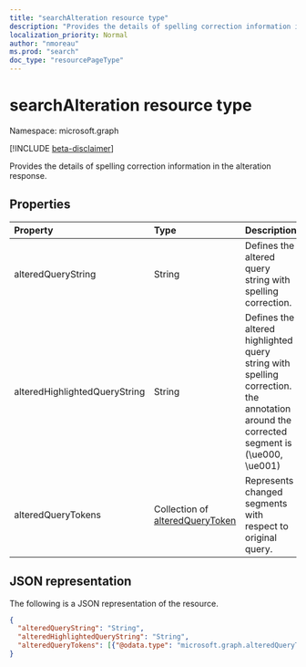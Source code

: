 ```yaml
---
title: "searchAlteration resource type"
description: "Provides the details of spelling correction information in the alteration response."
localization_priority: Normal
author: "nmoreau"
ms.prod: "search"
doc_type: "resourcePageType"
---
```


# searchAlteration resource type

Namespace: microsoft.graph

[!INCLUDE [beta-disclaimer](../../includes/beta-disclaimer.md)]

Provides the details of spelling correction information in the alteration response.

## Properties

| Property     | Type        | Description |
|:-------------|:------------|:------------|
|alteredQueryString|String| Defines the altered query string with spelling correction.|
|alteredHighlightedQueryString|String| Defines the altered highlighted query string with spelling correction. the annotation around the corrected segment is (\ue000, \ue001)|
|alteredQueryTokens|Collection of [alteredQueryToken](alteredquerytoken.md)| Represents changed segments with respect to original query.|

## JSON representation

The following is a JSON representation of the resource.

<!-- {
  "blockType": "resource",
  "optionalProperties": [

  ],
  "@odata.type": "microsoft.graph.searchAlteration",
  "baseType": null
}-->

```json
{
  "alteredQueryString": "String",
  "alteredHighlightedQueryString": "String",
  "alteredQueryTokens": [{"@odata.type": "microsoft.graph.alteredQueryToken"}]
}
```